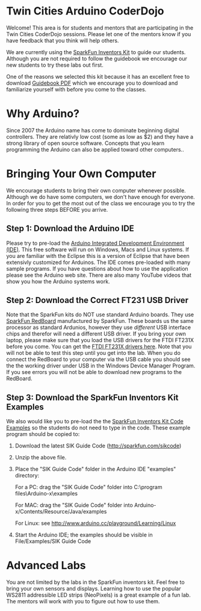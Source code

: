 Twin Cities Arduino CoderDojo
=======
Welcome!  This area is for students and mentors that are participating in the Twin Cities CoderDojo sessions.  Please let one of the mentors know if you have feedback that you think will help others.

We are currently using the [SparkFun Inventors Kit](https://www.sparkfun.com/products/12001) to guide our students.  Although you are not required to follow the guidebook we encourage our new students to try these labs out first.

One of the reasons we selected this kit because it has an excellent free to download [Guidebook PDF](http://dlnmh9ip6v2uc.cloudfront.net/datasheets/Kits/SFE-SIK-RedBoard-Guide-Version3.0-Online.pdf) which we encourage you to download and familiarize yourself with before you come to the classes.

Why Arduino?
======
Since 2007 the Arduino name has come to dominate beginning digital controllers.  They are relativly low cost (some as low as $2) and they have a strong library of open source software.  Concepts that you learn programming the Arduino can also be applied toward other computers..

Bringing Your Own Computer
=======
We encourage students to bring their own computer whenever possible.  Although we do have some computers, we don't have enough for everyone.  In order for you to get the most out of the class we encourage you to try the following three steps BEFORE you arrive.

Step 1: Download the Arduino IDE
------
Please try to pre-load the [Arduino Integrated Development Environment (IDE)](http://arduino.cc/en/Main/Software).  This free software will run on Windows, Macs and Linux systems.  If you are familiar with the Eclipse this is a version of Eclipse that have been extensivly customized for Arduinos.  The IDE comes pre-loaded with many sample programs.  If you have questions about how to use the application please see the Arduino web site.  There are also many YouTube videos that show you how the Arduino systems work.

Step 2: Download the Correct FT231 USB Driver
------
Note that the SparkFun kits do NOT use standard Arduino boards.  They use [SparkFun RedBoard](https://www.sparkfun.com/products/12757) manufactured by SparkFun.  These boards us the same processor as standard Ardunios, however they use *different* USB interface chips and therefor will need a different USB driver.  If you bring your own laptop, please make sure that you load the USB drivers for the FTDI FT231X before you come.  You can get the [FTDI FT231X drivers here](http://www.ftdichip.com/Drivers/VCP.htm).  Note that you will not be able to test this step until you get into the lab.  When you do connect the RedBoard to your computer via the USB cable you should see the the working driver under USB in the Windows Device Manager Program.  If you see errors you will not be able to download new programs to the RedBoard.

Step 3: Download the SparkFun Inventors Kit Examples
------
We also would like you to pre-load the the [SparkFun Inventors Kit Code Examples](http://dlnmh9ip6v2uc.cloudfront.net/datasheets/Kits/SIK%20Guide%20Code.zip) so the students do not need to type in the code.  These example program should be copied to:

1. Download the latest SIK Guide Code (http://sparkfun.com/sikcode)
1. Unzip the above file.
1. Place the "SIK Guide Code" folder in the Arduino IDE "examples" directory:

    For a PC: drag the "SIK Guide Code" folder into C:\program files\Arduino-x\examples
    
    For MAC: drag the "SIK Guide Code" folder into Arduino-x/Contents/Resource/Java/examples
    
    For Linux: see http://www.arduino.cc/playground/Learning/Linux
    
1. Start the Arduino IDE; the examples should be visible in File/Examples/SIK Guide Code

Advanced Labs
=======
You are not limited by the labs in the SparkFun inventors kit.  Feel free to bring your own sensors and displays. Learning how to use the popular WS2811 addressible LED strips (NeoPixels) is a great example of a fun lab.  The mentors will work with you to figure out how to use them.
